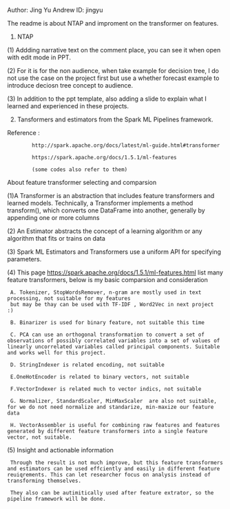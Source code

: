 Author: Jing Yu 
Andrew ID: jingyu

The readme is about NTAP and improment on the transformer on features.

1. NTAP

(1) Addding narrative text on the comment place, you can see it when open with edit mode in PPT. 

(2) For it is for the non audience, when take example for decision tree, I do not use the case on the project first but use a whether forecast example to introduce deciosn tree concept to audience.

(3) In addition to the ppt template, also adding a slide to explain what I learned and experienced in these projects.


2. Tansformers and estimators from the Spark ML Pipelines framework.

Reference : 
            
            http://spark.apache.org/docs/latest/ml-guide.html#transformer

            https://spark.apache.org/docs/1.5.1/ml-features 
            
            (some codes also refer to them)

About feature transformer selecting and comparsion 

(1)A Transformer is an abstraction that includes feature transformers and learned models. Technically, a Transformer implements a method transform(), which converts one DataFrame into another, generally by appending one or more columns

(2) An Estimator abstracts the concept of a learning algorithm or any algorithm that fits or trains on data

(3) Spark ML Estimators and Transformers use a uniform API for specifying parameters.

(4)  This page https://spark.apache.org/docs/1.5.1/ml-features.html list many feature transformers, below is my basic comparsion and consideration 

     A. Tokenizer, StopWordsRemover, n-gram are mostly used in text processing, not suitable for my features
     but may be thay can be used with TF-IDF , Word2Vec in next project  :) 

     B. Binarizer is used for binary feature, not suitable this time 

     C. PCA can use an orthogonal transformation to convert a set of observations of possibly correlated variables into a set of values of linearly uncorrelated variables called principal components. Suitable and works well for this project.

     D. StringIndexer is related encoding, not suitable 

     E.OneHotEncoder is related to binary vectors, not suitable

     F.VectorIndexer is related much to vector indics, not suitable

     G. Normalizer, StandardScaler, MinMaxScaler  are also not suitable, for we do not need normalize and standarize, min-maxize our feature data 

     H. VectorAssembler is useful for combining raw features and features generated by different feature transformers into a single feature vector, not suitable. 
 
(5)  Insight and actionable information
     
     Through the result is not much improve, but this feature transformers and estimators can be used effciently and easily in different feature reuiqrements. This can let researcher focus on analysis instead of transforming themselves. 

     They also can be autimitically used after feature extrator, so the pipeline framework will be done.
